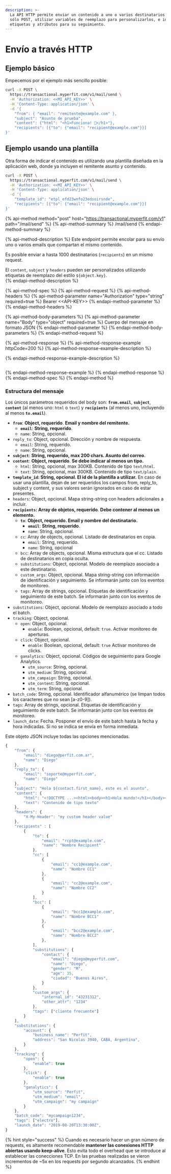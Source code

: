 ```yaml
---
description: >-
  La API HTTP permite enviar un contenido a uno o varios destinatarios con un
  sólo POST, utilizar variables de reemplazo para personalizarlos, e incluir
  etiquetas y atributos para su seguimiento.
---
```


# Envío a través HTTP

## Ejemplo básico

Empecemos por el ejemplo más sencillo posible:

```bash
curl -X POST \
  https://transactional.myperfit.com/v1/mail/send \
  -H 'Authorization: <<MI_API_KEY>>' \
  -H 'Content-Type: application/json' \
  -d '{
    "from": { "email": "remitente@example.com" },
    "subject": "Asunto de prueba",
    "content": {"html": "<h1>Funciona! 💪</h1>"},
    "recipients": [{"to": {"email": "recipient@example.com"}}]
}'
```

## Ejemplo usando una plantilla

Otra forma de indicar el contenido es utilizando una plantilla diseñada en la aplicación web, donde ya incluyen el remitente asunto y contenido.

```bash
curl -X POST \
  https://transactional.myperfit.com/v1/mail/send \
  -H 'Authorization: <<MI_API_KEY>>' \
  -H 'Content-Type: application/json' \
  -d '{
    "template_id": "etpl_efd23wnfo23edsoirsnde",
    "recipients": [{"to": {"email": "recipient@example.com"}}]
}'
```

{% api-method method="post" host="https://transactional.myperfit.com/v1" path="/mail/send" %}
{% api-method-summary %}
/mail/send
{% endapi-method-summary %}

{% api-method-description %}
Este endpoint permite encolar para su envío uno o varios emails que compartan el mismo contenido.   
  
Es posible enviar a hasta 1000 destinatarios \(`recipients`\) en un mismo request.  
  
El `content`,  `subject` y `headers` pueden ser personalizados utilizando etiquetas de reemplazo del estilo `${object.key}`.    
{% endapi-method-description %}

{% api-method-spec %}
{% api-method-request %}
{% api-method-headers %}
{% api-method-parameter name="Authorization" type="string" required=true %}
Bearer &lt;&lt;API-KEY&gt;&gt;
{% endapi-method-parameter %}
{% endapi-method-headers %}

{% api-method-body-parameters %}
{% api-method-parameter name="Body" type="object" required=true %}
Cuerpo del mensaje en formato JSON
{% endapi-method-parameter %}
{% endapi-method-body-parameters %}
{% endapi-method-request %}

{% api-method-response %}
{% api-method-response-example httpCode=200 %}
{% api-method-response-example-description %}

{% endapi-method-response-example-description %}

```

```
{% endapi-method-response-example %}
{% endapi-method-response %}
{% endapi-method-spec %}
{% endapi-method %}

### Estructura del mensaje

Los únicos parámetros requeridos del body son: **`from.email`**, **`subject`**, **`content`** \(al menos uno: `html` o `text`\) y **`recipients`** \(al menos uno, incluyendo al menos **`to.email`**\).

* **`from`**: **Object, requerido**. **Email y nombre del remitente.**
  * **`email`**: **String, requerido**.
  * `name`: String, opcional.
* `reply_to`: Object, opcional. Dirección y nombre de respuesta.
  * `email`: String, requerido.
  * `name`: String, opcional.
* **`subject`**: **String, requerido, max 200 chars. Asunto del correo.**
* **`content`**: **Object, requerido**. **Se debe indicar al menos un tipo.**
  * `html`: String, opcional, max 300KB. Contenido de tipo `text/html`. 
  * `text`: String, opcional, max 300KB. Contenido de tipo `text/plain`.
* **`template_id`: String, opcional. El id de la plantilla a utilizar.** En caso de usar una plantilla, dejan de ser requeridos los campos from, reply\_to, subject y content, y sus valores serán ignorados en caso de estar presentes.
* `headers`: Object, opcional. Mapa string-string con headers adicionales a incluir.
* **`recipients`: Array de objetos, requerido**. **Debe contener al menos un elemento.**
  * **`to`**: **Object, requerido. Email y nombre del destinatario.**
    * **`email`**: **String, requerido**.
    * `name`: String, opcional.
  * `cc`: Array de objects, opcional. Listado de destinatarios en copia.
    * `email`: String, requerido.
    * `name`: String, opcional
  * `bcc`: Array de objects, opcional. Misma estructura que el cc. Listado de destinatarios en copia oculta.
  * `substitutions`: Object, opcional. Modelo de reemplazo asociado a este destinatario.
  * `custom_args`: Object, opcional. Mapa string-string con información de identificación y seguimiento. Se informarán junto con los eventos de monitoreo.
  * `tags`: Array de strings, opcional. Etiquetas de identificación y seguimiento de este batch. Se informarán junto con los eventos de monitoreo.
* `substitutions`: Object, opcional. Modelo de reemplazo asociado a todo el batch.
* `tracking`: Object, opcional.
  * `open`: Object, opcional.
    * `enable`: Boolean, opcional, default: `true`. Activar monitoreo de aperturas.
  * `click`: Object, opcional.
    * `enable`: Boolean, opcional, default: `true` Activar monitoreo de clicks.
  * `ganalytics`: Object, opcional. Códigos de seguimiento para Google Analytics.
    * `utm_source`: String, opcional.
    * `utm_medium`: String, opcional.
    * `utm_campaign`: String, opcional.
    * `utm_content`: String, opcional.
    * `utm_term`: String, opcional.
* `batch_code`: String, opcional. Identificador alfanumérico \(se limpan todos los caracteres que no sean \[a-z0-9\]\). 
* `tags`: Array de strings, opcional. Etiquetas de identificación y seguimiento de este batch. Se informarán junto con los eventos de monitoreo. 
* `launch_date`: Fecha. Posponer el envío de este batch hasta la fecha y hora indicadas. Si no se indica se envía en forma inmediata.

Este objeto JSON incluye todas las opciones mencionadas.

```javascript
{
	"from": {
		"email": "diego@perfit.com.ar", 
		"name": "Diego"
	},
	"reply_to": {
		"email": "soporte@myperfit.com", 
		"name": "Diego"
	},
	"subject": "Hola ${contact.first_name}, este es el asunto",
	"content": {
		"html": "<!DOCTYPE ...><html><body><h1>Hola mundo!</h1></body></html>",
		"text": "Contenido de tipo texto"
	},
	"headers": {
		"X-My-Header": "my custom header value" 
	},
	"recipients" : [
		{
			"to": { 
				"email": "rcpt@example.com",
				"name": "Nombre Recipient"
			},
			"cc": [ 
				{ 
					"email": "cc1@example.com",
					"name": "Nombre CC1"
				},
				{ 
					"email": "cc2@example.com",
					"name": "Nombre CC2"
				}				
			],
			"bcc": [ 
				{ 
					"email": "bcc1@example.com",
					"name": "Nombre BCC1"
				},
				{ 
					"email": "bcc2@example.com",
					"name": "Nombre BCC2"
				},				
			],
			"substitutions": {
				"contact": {
					"email": "diego@myperfit.com",
					"name": "Diego",
					"gender": "M",
					"age": 35,
					"ciudad": "Buenos Aires",
				}
			},
			"custom_args": {
				"internal_id": "43231312",
				"other_attr": "1234"
			},
			"tags": ["cliente frecuente"]
		}
	],
	"substitutions": {
		"account": {
			"business_name": "Perfit",
			"address": "San Nicolas 3940, CABA, Argentina",
		}
	},
	"tracking": { 
		"open": { 
			"enable": true 
		},
		"click": { 
			"enable": true
		},
		"ganalytics": {
			"utm_source": "Perfit",
			"utm_medium": "email",
			"utm_campaign": "my campaign"
		}
	},
	"batch_code": "mycampaign1234",
	"tags": ["electro"],
	"launch_date": "2019-08-20T13:30:00Z",
}

```

{% hint style="success" %}
Cuando es necesario hacer un gran número de requests, es altamente recomendable **mantener las conexiones HTTP abiertas usando keep-alive**. Esto evita todo el overhead que se introduce al establecer las conecciones TCP. En las pruebas realizadas se vieron incrementos de ~5x en los requests por segundo alcanzados.
{% endhint %}





